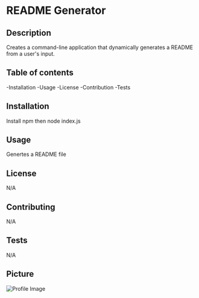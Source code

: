 
# README Generator
## Description 
Creates a command-line application that dynamically generates a README from a user's input.
## Table of contents
-Installation
-Usage
-License
-Contribution
-Tests
## Installation
Install npm then node index.js
## Usage 
Genertes a README file
## License 
N/A
## Contributing 
N/A
## Tests 
N/A 

## Picture
![Profile Image](https://avatars1.githubusercontent.com/u/60532371?v=4)

